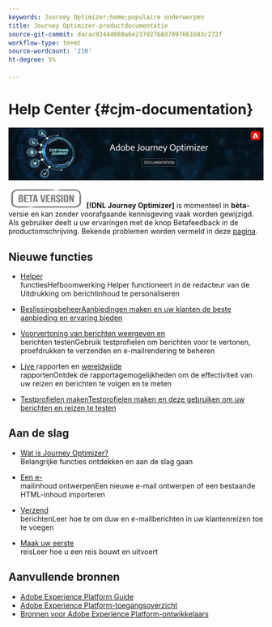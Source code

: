 ```yaml
---
keywords: Journey Optimizer;home;populaire onderwerpen
title: Journey Optimizer-productdocumentatie
source-git-commit: dacac02444088a6e237d27b8d7897661b83c272f
workflow-type: tm+mt
source-wordcount: '210'
ht-degree: 5%

---
```


# Help Center {#cjm-documentation}

![](using/assets/do-not-localize/banner-cjm.png)

![](using/assets/do-not-localize/badge.png)
**[!DNL Journey Optimizer]** is momenteel in  **bèta-** versie en kan zonder voorafgaande kennisgeving vaak worden gewijzigd. Als gebruiker deelt u uw ervaringen met de knop Bètafeedback in de productomschrijving. Bekende problemen worden vermeld in deze [pagina](using/known-issues.md).

## Nieuwe functies 

* [Helper ](using/personalization/functions/functions.md) </br> functiesHefboomwerking Helper functioneert in de redacteur van de Uitdrukking om berichtinhoud te personaliseren

* [BeslissingsbeheerAanbiedingen maken en uw klanten de beste aanbieding en ervaring bieden ](using/offers/get-started/starting-offer-decisioning.md) </br> 

* [Voorvertoning van berichten weergeven en ](using/preview.md) </br> berichten testenGebruik testprofielen om berichten voor te vertonen, proefdrukken te verzenden en e-mailrendering te beheren

* [Live ](using/reports/live-report.md) rapporten en  [wereldwijde ](using/reports/global-report.md)</br> rapportenOntdek de rapportagemogelijkheden om de effectiviteit van uw reizen en berichten te volgen en te meten

* [Testprofielen makenTestprofielen maken en deze gebruiken om uw berichten en reizen te testen ](using/building-journeys/creating-test-profiles.md) </br> 

## Aan de slag

* [Wat is Journey Optimizer?](using/get-started.md) </br> Belangrijke functies ontdekken en aan de slag gaan

* [Een e-](using/design-emails.md) </br>mailinhoud ontwerpenEen nieuwe e-mail ontwerpen of een bestaande HTML-inhoud importeren

* [Verzend ](using/building-journeys/journey.md) </br> berichtenLeer hoe te om duw en e-mailberichten in uw klantenreizen toe te voegen

* [Maak uw eerste ](using/building-journeys/journeys-uc.md) </br>reisLeer hoe u een reis bouwt en uitvoert

## Aanvullende bronnen

* [Adobe Experience Platform Guide](https://experienceleague.adobe.com/docs/experience-platform/landing/home.html)
* [Adobe Experience Platform-toegangsoverzicht](https://experienceleague.adobe.com/docs/experience-platform/access-control/home.html)
* [Bronnen voor Adobe Experience Platform-ontwikkelaars](https://www.adobe.com/nl/experience-platform/documentation-and-developer-resources.html)
